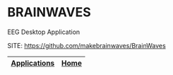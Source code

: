 # BRAINWAVES
 
 EEG Desktop Application
 
 SITE: https://github.com/makebrainwaves/BrainWaves

 | [Applications](https://portable-linux-apps.github.io/apps.html) | [Home](https://portable-linux-apps.github.io)
 | --- | --- |
